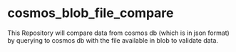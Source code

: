 # cosmos_blob_file_compare
 This Repository will compare data from cosmos db (which is in json format) by querying to cosmos db with  the file available in blob to validate data.
